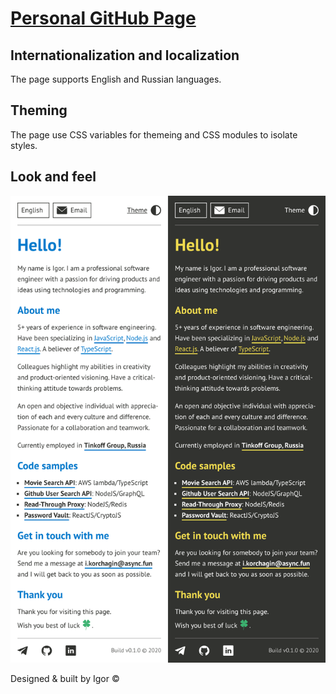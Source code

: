 # [Personal GitHub Page](https://igrek8.github.io/)

## Internationalization and localization

The page supports English and Russian languages.

## Theming

The page use CSS variables for themeing and CSS modules to isolate styles.

## Look and feel

![](./docs/screenshot.png)

Designed & built by Igor &copy;
